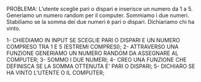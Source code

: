 PROBLEMA: L’utente sceglie pari o dispari e inserisce un numero da 1 a 5. Generiamo un numero random per il computer. 
Sommiamo i due numeri.
Stabiliamo se la somma dei due numeri è pari o dispari.
Dichiariamo chi ha vinto.


1- CHIEDIAMO IN INPUT SE SCEGLIE PARI O DISPARI E UN NUMERO COMPRESO TRA 1 E 5 (ESTREMI COMPRESI);
2- ATTRAVERSO UNA FUNZIONE GENERIAMO UN NUMERO RANDOM DA ASSEGNARE AL COMPUTER;
3- SOMMO I DUE NUMERI;
4- CREO UNA FUNZIONE CHE DEFINISCA SE LA SOMMA OTTENUTA E' PARI O DISPARI;
5- DICHIARO SE HA VINTO L'UTENTE O IL COMPUTER;